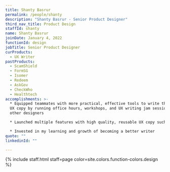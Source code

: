 ```yaml
---
title: Shanty Basrur
permalink: /people/shanty
description: "Shanty Basrur - Senior Product Designer"
third_nav_title: Product Design
staffId: shanty
name: Shanty Basrur
joinDate: January 4, 2022
functionId: design
jobTitle: Senior Product Designer
curProducts:
  - UX Writer
pastProducts:
  - ScamShield
  - FormSG
  - Isomer
  - Redeem
  - AskGov
  - CheckWho
  - Healthtech
accomplishments: >-
  * Equipped teammates with more practical, effective tools to write their own
  UX copy by running office hours, workshops, and UX writing jam sessions with
  other designers

  * Launched multiple features with high quality, reusable UX copy such as for HAS Pneumococcal vaccine campaigns and copy components for Care360

  * Invested in my learning and growth of becoming a better writer
quote: ""
linkedinId: ""

---
```


{% include staff.html staff=page color=site.colors.function-colors.design %}
